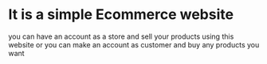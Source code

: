 # It is a simple Ecommerce website 
you can have an account as a store and sell your products using this website 
or you can make an account as customer and buy any products you want  
